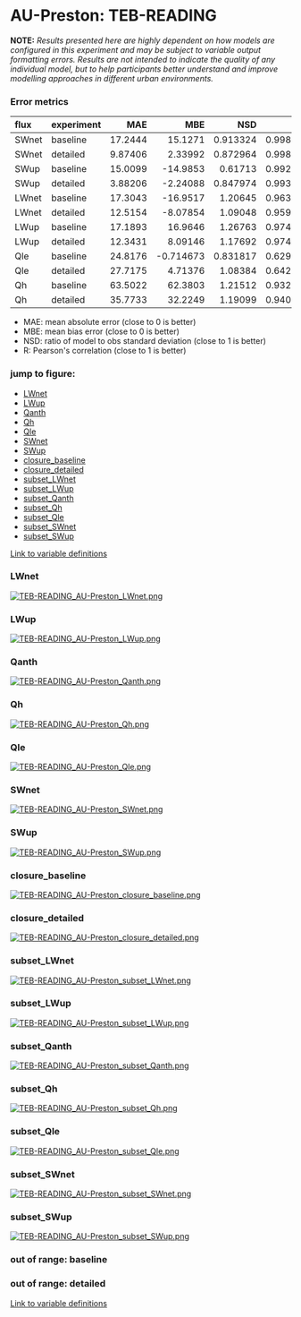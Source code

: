 # AU-Preston: TEB-READING

**NOTE:** *Results presented here are highly dependent on how models are configured in this experiment and may be subject to variable output formatting errors. Results are not intended to indicate the quality of any individual model, but to help participants better understand and improve modelling approaches in different urban environments.*

### Error metrics

| flux   | experiment   |      MAE |        MBE |      NSD |        R |
|:-------|:-------------|---------:|-----------:|---------:|---------:|
| SWnet  | baseline     | 17.2444  |  15.1271   | 0.913324 | 0.998517 |
| SWnet  | detailed     |  9.87406 |   2.33992  | 0.872964 | 0.998493 |
| SWup   | baseline     | 15.0099  | -14.9853   | 0.61713  | 0.992654 |
| SWup   | detailed     |  3.88206 |  -2.24088  | 0.847974 | 0.993928 |
| LWnet  | baseline     | 17.3043  | -16.9517   | 1.20645  | 0.963378 |
| LWnet  | detailed     | 12.5154  |  -8.07854  | 1.09048  | 0.959746 |
| LWup   | baseline     | 17.1893  |  16.9646   | 1.26763  | 0.974485 |
| LWup   | detailed     | 12.3431  |   8.09146  | 1.17692  | 0.974491 |
| Qle    | baseline     | 24.8176  |  -0.714673 | 0.831817 | 0.629313 |
| Qle    | detailed     | 27.7175  |   4.71376  | 1.08384  | 0.642651 |
| Qh     | baseline     | 63.5022  |  62.3803   | 1.21512  | 0.932777 |
| Qh     | detailed     | 35.7733  |  32.2249   | 1.19099  | 0.940548 |

 - MAE: mean absolute error (close to 0 is better)
 - MBE: mean bias error (close to 0 is better)
 - NSD: ratio of model to obs standard deviation (close to 1 is better)
 - R: Pearson's correlation (close to 1 is better)

### jump to figure:
 - [LWnet](#lwnet)
 - [LWup](#lwup)
 - [Qanth](#qanth)
 - [Qh](#qh)
 - [Qle](#qle)
 - [SWnet](#swnet)
 - [SWup](#swup)
 - [closure_baseline](#closure_baseline)
 - [closure_detailed](#closure_detailed)
 - [subset_LWnet](#subset_lwnet)
 - [subset_LWup](#subset_lwup)
 - [subset_Qanth](#subset_qanth)
 - [subset_Qh](#subset_qh)
 - [subset_Qle](#subset_qle)
 - [subset_SWnet](#subset_swnet)
 - [subset_SWup](#subset_swup)

[Link to variable definitions](../modelattrs/variable_definitions.md)

### <a name="lwnet"></a>LWnet
[![TEB-READING_AU-Preston_LWnet.png](TEB-READING_AU-Preston_LWnet.png)](TEB-READING_AU-Preston_LWnet.png)

### <a name="lwup"></a>LWup
[![TEB-READING_AU-Preston_LWup.png](TEB-READING_AU-Preston_LWup.png)](TEB-READING_AU-Preston_LWup.png)

### <a name="qanth"></a>Qanth
[![TEB-READING_AU-Preston_Qanth.png](TEB-READING_AU-Preston_Qanth.png)](TEB-READING_AU-Preston_Qanth.png)

### <a name="qh"></a>Qh
[![TEB-READING_AU-Preston_Qh.png](TEB-READING_AU-Preston_Qh.png)](TEB-READING_AU-Preston_Qh.png)

### <a name="qle"></a>Qle
[![TEB-READING_AU-Preston_Qle.png](TEB-READING_AU-Preston_Qle.png)](TEB-READING_AU-Preston_Qle.png)

### <a name="swnet"></a>SWnet
[![TEB-READING_AU-Preston_SWnet.png](TEB-READING_AU-Preston_SWnet.png)](TEB-READING_AU-Preston_SWnet.png)

### <a name="swup"></a>SWup
[![TEB-READING_AU-Preston_SWup.png](TEB-READING_AU-Preston_SWup.png)](TEB-READING_AU-Preston_SWup.png)

### <a name="closure_baseline"></a>closure_baseline
[![TEB-READING_AU-Preston_closure_baseline.png](TEB-READING_AU-Preston_closure_baseline.png)](TEB-READING_AU-Preston_closure_baseline.png)

### <a name="closure_detailed"></a>closure_detailed
[![TEB-READING_AU-Preston_closure_detailed.png](TEB-READING_AU-Preston_closure_detailed.png)](TEB-READING_AU-Preston_closure_detailed.png)

### <a name="subset_lwnet"></a>subset_LWnet
[![TEB-READING_AU-Preston_subset_LWnet.png](TEB-READING_AU-Preston_subset_LWnet.png)](TEB-READING_AU-Preston_subset_LWnet.png)

### <a name="subset_lwup"></a>subset_LWup
[![TEB-READING_AU-Preston_subset_LWup.png](TEB-READING_AU-Preston_subset_LWup.png)](TEB-READING_AU-Preston_subset_LWup.png)

### <a name="subset_qanth"></a>subset_Qanth
[![TEB-READING_AU-Preston_subset_Qanth.png](TEB-READING_AU-Preston_subset_Qanth.png)](TEB-READING_AU-Preston_subset_Qanth.png)

### <a name="subset_qh"></a>subset_Qh
[![TEB-READING_AU-Preston_subset_Qh.png](TEB-READING_AU-Preston_subset_Qh.png)](TEB-READING_AU-Preston_subset_Qh.png)

### <a name="subset_qle"></a>subset_Qle
[![TEB-READING_AU-Preston_subset_Qle.png](TEB-READING_AU-Preston_subset_Qle.png)](TEB-READING_AU-Preston_subset_Qle.png)

### <a name="subset_swnet"></a>subset_SWnet
[![TEB-READING_AU-Preston_subset_SWnet.png](TEB-READING_AU-Preston_subset_SWnet.png)](TEB-READING_AU-Preston_subset_SWnet.png)

### <a name="subset_swup"></a>subset_SWup
[![TEB-READING_AU-Preston_subset_SWup.png](TEB-READING_AU-Preston_subset_SWup.png)](TEB-READING_AU-Preston_subset_SWup.png)

### out of range: baseline


### out of range: detailed



[Link to variable definitions](../modelattrs/variable_definitions.md)

